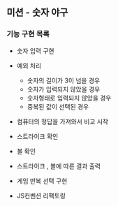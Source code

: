 ## 미션 - 숫자 야구


### 기능 구현 목록


- 숫자 입력 구현

- 예외 처리
    - 숫자의 길이가 3이 넘을 경우
    - 숫자가 입력되지 않았을 경우
    - 숫자형태로 입력되지 않았을 경우
    - 중복된 값이 선택된 경우
    
- 컴퓨터의 정답을 가져와서 비교 시작

- 스트라이크 확인

- 볼 확인

- 스트라이크 , 볼에 따른 결과 출력

- 게임 반복 선택 구현

- JS컨벤션 리팩토링

